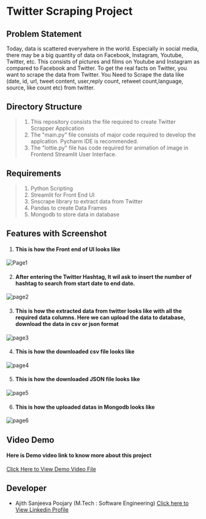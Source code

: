 # Twitter Scraping Project

## Problem Statement
Today, data is scattered everywhere in the world. 
Especially in social media, there may be a big quantity of data on Facebook, Instagram, Youtube, Twitter, etc. 
This consists of pictures and films on Youtube and Instagram as compared to Facebook and Twitter. 
To get the real facts on Twitter, you want to scrape the data from Twitter.
You Need to Scrape the data like (date, id, url, tweet content, user,reply count, retweet count,language, source, like count etc) from twitter.

## Directory Structure
> 1. This repository consists the file required to create Twitter Scrapper Application
> 2. The "main.py" file consists of major code required to develop the applcation. Pycharm IDE is recommended.
> 3. The "lottie.py" file has code required for animation of image in Frontend Streamlit User Interface.

## Requirements
> 1. Python Scripting
> 2. Streamlit for Front End UI
> 3. Snscrape library to extract data from Twitter
> 3. Pandas to create Data Frames
> 3. Mongodb to store data in database

## Features with Screenshot

1. #### This is how the Front end of UI looks like

![Page1](https://user-images.githubusercontent.com/110689952/197864295-82fb77c4-91b7-4344-96c9-f164f8ed0b11.png)

2. #### After entering the Twitter Hashtag, It wil ask to insert the number of hashtag to search from start date to end date.

![page2](https://user-images.githubusercontent.com/110689952/197864378-e780b428-b1dc-426d-9930-c3ecc6e9550e.png)

3. #### This is how the extracted data from twitter looks like with all the required data columns. Here we can upload the data to database, download the data in csv or json format

![page3](https://user-images.githubusercontent.com/110689952/197864397-4b5fbdd5-497a-42a3-9c18-ba2bb50e55f3.png)

4. #### This is how the downloaded csv file looks like

![page4](https://user-images.githubusercontent.com/110689952/197864411-a6f87168-32b6-41ba-bf8d-abc8ad30448d.png)

5. #### This is how the downloaded JSON file looks like

![page5](https://user-images.githubusercontent.com/110689952/197864430-19561cb9-fd2c-42cd-8670-dbbe6b2fba31.png)

6. #### This is how the uploaded datas in Mongodb looks like
![page6](https://user-images.githubusercontent.com/110689952/197864439-3a0af355-967d-43eb-8fa3-2562b6bdfc25.png)

## Video Demo
#### Here is Demo video link to know more about this project
[Click Here to View Demo Video File](https://drive.google.com/file/d/1YZXtvjGX6e8jTrBrUJ03tWAbPXgRVU0_/view?usp=sharing)

## Developer
+ Ajith Sanjeeva Poojary (M.Tech : Software Engineering)
[Click here to View Linkedin Profile](https://www.linkedin.com/in/connectasp/)

